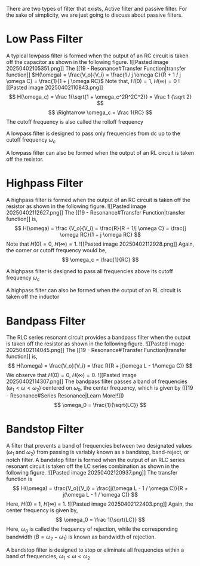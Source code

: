 
There are two types of filter that exists, Active filter and passive filter. For the sake of simplicity, we are just going to discuss about passive filters.

# Low Pass Filter

A typical lowpass filter is formed when the output of an RC circuit is taken off the capacitor as shown in the following figure.
![[Pasted image 20250402105351.png]]
The [[19 - Resonance#Transfer Function|transfer function]]
$H(\omega) = \frac{V_o}{V_i} = \frac{1 / j \omega C}{R + 1 / j \omega C} = \frac{1}{1 + j \omega RC}$
Note that, $H(0) = 1$, $H(\infty) = 0$
![[Pasted image 20250402110843.png]]
$$
H(\omega_c) = \frac 1{\sqrt{1 + \omega_c^2R^2C^2}} = \frac 1 {\sqrt 2}
$$
$$
\Rightarrow \omega_c = \frac 1{RC}
$$
The cutoff frequency is also called the rolloff frequency

A lowpass filter is designed to pass only frequencies from dc up to the cutoff frequency $\omega_c$ 

A lowpass filter can also be formed when the output of an RL circuit is taken off the resistor.


# Highpass Filter

A highpass filter is formed when the output of an RC circuit is taken off the resistor as shown in the following figure.
![[Pasted image 20250402112627.png]]
The [[19 - Resonance#Transfer Function|transfer function]] is,
$$
H(\omega) = \frac {V_o}{V_i} = \frac{R}{R + 1/j \omega C} = \frac{j \omega RC}{1 + j \omega RC}
$$
Note that $H(0) = 0$, $H(\infty) = 1$.
![[Pasted image 20250402112928.png]]
Again, the corner or cutoff frequency would be,
$$
\omega_c = \frac{1}{RC}
$$

A highpass filter is designed to pass all frequencies above its cutoff frequency $\omega_c$

A highpass filter can also be formed when the output of an RL circuit is taken off the inductor


# Bandpass Filter

The RLC series resonant circuit provides a bandpass filter when the output is taken off the resistor as shown in the following figure.
![[Pasted image 20250402114045.png]]
The [[19 - Resonance#Transfer Function|transfer function]] is,
$$
H(\omega) = \frac{V_o}{V_i} = \frac R{R + j(\omega L - 1/\omega C)}
$$
We observe that $H(0) = 0$, $H(\infty) = 0$.
![[Pasted image 20250402114307.png]]
The bandpass filter passes a band of frequencies $(\omega_1 < \omega < \omega_2)$ centered on $\omega_0$, the center frequency, which is given by \([[19 - Resonance#Series Resonance|Learn More!!]])
$$
\omega_0 = \frac{1}{\sqrt{LC}}
$$

# Bandstop Filter

A filter that prevents a band of frequencies between two designated values $(\omega_1$ and $\omega_2)$ from passing is variably known as a bandstop, band-reject, or notch filter. A bandstop filter is formed when the output of an RLC series resonant circuit is taken off the LC series combination as shown in the following figure.
![[Pasted image 20250402120937.png]]
The transfer function is
$$
H(\omega) = \frac{V_o}{V_i} = \frac{j(\omega L - 1 / \omega C)}{R + j(\omega L - 1 / \omega C)}
$$
Here, $H(0)$ = 1, $H(\infty)$ = 1.
![[Pasted image 20250402122403.png]]
Again, the center frequency is given by,
$$
\omega_0 = \frac 1{\sqrt{LC}}
$$
Here, $\omega_0$ is called the frequency of rejection, while the corresponding bandwidth ($B = \omega_2 - \omega_1$) is known as bandwidth of rejection.

A bandstop filter is designed to stop or eliminate all frequencies within a band of frequencies, $\omega_1 < \omega < \omega_2$




